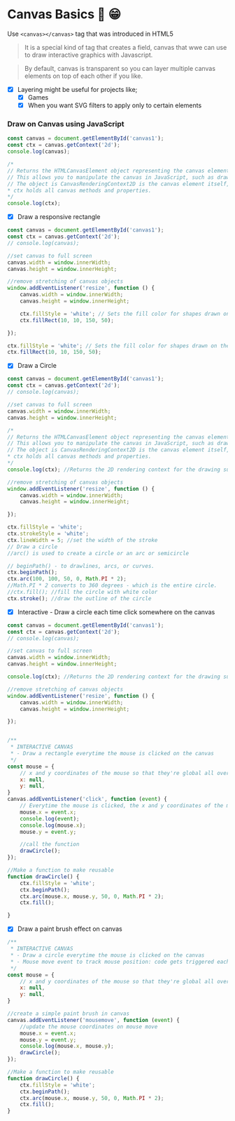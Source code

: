 # Canvas Basics :art: :grin:


Use `<canvas></canvas>` tag that was introduced in HTML5
> It  is a special kind  of tag that  creates a field, canvas  that wwe  can  use to   draw interactive graphics with Javascript.

> By  default,  canvas is transparent so you can layer multiple canvas elements on top of  each other if you like.
> 
- [x] Layering might be useful for projects like; 
  - [x] Games
  - [x] When you want SVG filters to apply only to certain elements

### Draw on Canvas using JavaScript

```javascript
const canvas = document.getElementById('canvas1');
const ctx = canvas.getContext('2d');
console.log(canvas);

/*
// Returns the HTMLCanvasElement object representing the canvas element with the specified ID.
// This allows you to manipulate the canvas in JavaScript, such as drawing shapes, images, and text.
// The object is CanvasRenderingContext2D is the canvas element itself, which can be used to access its properties and methods
* ctx holds all canvas methods and properties. 
*/
console.log(ctx);

```

- [x] Draw a responsive rectangle 

```javascript
const canvas = document.getElementById('canvas1');
const ctx = canvas.getContext('2d');
// console.log(canvas);

//set canvas to full screen
canvas.width = window.innerWidth;
canvas.height = window.innerHeight;

//remove stretching of canvas objects
window.addEventListener('resize', function () {
    canvas.width = window.innerWidth;
    canvas.height = window.innerHeight;

    ctx.fillStyle = 'white'; // Sets the fill color for shapes drawn on the canvas.
    ctx.fillRect(10, 10, 150, 50);

});

ctx.fillStyle = 'white'; // Sets the fill color for shapes drawn on the canvas.
ctx.fillRect(10, 10, 150, 50);
```

- [x] Draw a Circle

```javascript
const canvas = document.getElementById('canvas1');
const ctx = canvas.getContext('2d');
// console.log(canvas);

//set canvas to full screen
canvas.width = window.innerWidth;
canvas.height = window.innerHeight;

/*
// Returns the HTMLCanvasElement object representing the canvas element with the specified ID.
// This allows you to manipulate the canvas in JavaScript, such as drawing shapes, images, and text.
// The object is CanvasRenderingContext2D is the canvas element itself, which can be used to access its properties and methods
* ctx holds all canvas methods and properties. 
*/
console.log(ctx); //Returns the 2D rendering context for the drawing surface of the canvas element.

//remove stretching of canvas objects
window.addEventListener('resize', function () {
    canvas.width = window.innerWidth;
    canvas.height = window.innerHeight;

});

ctx.fillStyle = 'white';
ctx.strokeStyle = 'white';
ctx.lineWidth = 5; //set the width of the stroke
// Draw a circle
//arc() is used to create a circle or an arc or semicircle

// beginPath() - to drawlines, arcs, or curves.
ctx.beginPath();
ctx.arc(100, 100, 50, 0, Math.PI * 2);
//Math.PI * 2 converts to 360 degrees - which is the entire circle.
//ctx.fill(); //fill the circle with white color
ctx.stroke(); //draw the outline of the circle
```

- [x] Interactive - Draw a circle each time click somewhere on the canvas

```javascript
const canvas = document.getElementById('canvas1');
const ctx = canvas.getContext('2d');
// console.log(canvas);

//set canvas to full screen
canvas.width = window.innerWidth;
canvas.height = window.innerHeight;

console.log(ctx); //Returns the 2D rendering context for the drawing surface of the canvas element.

//remove stretching of canvas objects
window.addEventListener('resize', function () {
    canvas.width = window.innerWidth;
    canvas.height = window.innerHeight;

});


/**
 * INTERACTIVE CANVAS
 * - Draw a rectangle everytime the mouse is clicked on the canvas
 */
const mouse = {
    // x and y coordinates of the mouse so that they're global all over the program
    x: null,
    y: null,
}
canvas.addEventListener('click', function (event) {
    // Everytime the mouse is clicked, the x and y coordinates of the mouse are updated
    mouse.x = event.x;
    console.log(event);
    console.log(mouse.x);
    mouse.y = event.y;

    //call the function
    drawCircle();
});

//Make a function to make reusable 
function drawCircle() {
    ctx.fillStyle = 'white';
    ctx.beginPath();
    ctx.arc(mouse.x, mouse.y, 50, 0, Math.PI * 2);
    ctx.fill();

}
```

-[x] Draw a paint brush effect on canvas

```javascript
/**
 * INTERACTIVE CANVAS
 * - Draw a circle everytime the mouse is clicked on the canvas
 * - Mouse move event to track mouse position: code gets triggered each time a moves over the canvas 
 */
const mouse = {
    // x and y coordinates of the mouse so that they're global all over the program
    x: null,
    y: null,
}

//create a simple paint brush in canvas
canvas.addEventListener('mousemove', function (event) {
    //update the mouse coordinates on mouse move
    mouse.x = event.x;
    mouse.y = event.y;
    console.log(mouse.x, mouse.y);
    drawCircle();
});

//Make a function to make reusable 
function drawCircle() {
    ctx.fillStyle = 'white';
    ctx.beginPath();
    ctx.arc(mouse.x, mouse.y, 50, 0, Math.PI * 2);
    ctx.fill();
}
```
